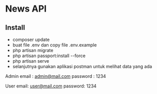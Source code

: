 # News API

## Install

- composer update
- buat file .env dan copy file .env.example
- php artisan migrate
- php artisan passport:install --force
- php artisan serve
- selanjutnya gunakan aplikasi postman untuk melihat data yang ada

Admin 
email : admin@mail.com
password : 1234

User
email: user@mail.com
password: 1234
